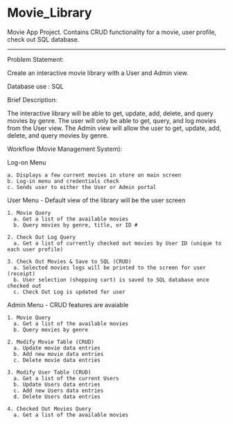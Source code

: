 # Movie_Library
Movie App Project. Contains CRUD functionality for a movie, user profile, check out SQL database.

_________________________

Problem Statement:  

  Create an interactive movie library with a User and Admin view. 
  

Database use : SQL 
  

Brief Description: 

  The interactive library will be able to get, update, add, delete, and query movies by genre. The user will only be able to get, query, and log movies from the User view.  The   Admin view will allow the user to get, update, add, delete, and query movies by genre.
  

Workflow (Movie Management System): 

  Log-on Menu
  
    a. Displays a few current movies in store on main screen
    b. Log-in menu and credentials check
    c. Sends user to either the User or Admin portal

  User Menu - Default view of the library will be the user screen

    1. Movie Query
      a. Get a list of the available movies
      b. Query movies by genre, title, or ID #
      
    2. Check Out Log Query
      a. Get a list of currently checked out movies by User ID (unique to each user profile)
      
    3. Check Out Movies & Save to SQL (CRUD)
      a. Selected movies logs will be printed to the screen for user (receipt)
      b. User selection (shopping cart) is saved to SQL database once checked out
      c. Check Out Log is updated for user
    
  Admin Menu - CRUD features are avaiable

    1. Movie Query
      a. Get a list of the available movies
      b. Query movies by genre
      
    2. Modify Movie Table (CRUD)
      a. Update movie data entries
      b. Add new movie data entries
      c. Delete movie data entries
      
    3. Modify User Table (CRUD)
      a. Get a list of the current Users
      b. Update Users data entries
      c. Add new Users data entries
      d. Delete Users data entries
      
    4. Checked Out Movies Query
      a. Get a list of the available movies
